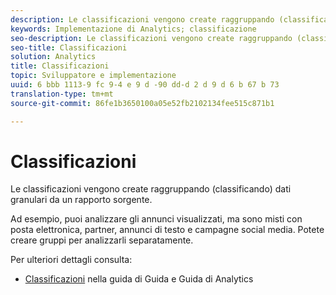 ```yaml
---
description: Le classificazioni vengono create raggruppando (classificando) dati granulari da un rapporto sorgente.
keywords: Implementazione di Analytics; classificazione
seo-description: Le classificazioni vengono create raggruppando (classificando) dati granulari da un rapporto sorgente.
seo-title: Classificazioni
solution: Analytics
title: Classificazioni
topic: Sviluppatore e implementazione
uuid: 6 bbb 1113-9 fc 9-4 e 9 d -90 dd-d 2 d 9 d 6 b 67 b 73
translation-type: tm+mt
source-git-commit: 86fe1b3650100a05e52fb2102134fee515c871b1

---
```



# Classificazioni

Le classificazioni vengono create raggruppando (classificando) dati granulari da un rapporto sorgente.

Ad esempio, puoi analizzare gli annunci visualizzati, ma sono misti con posta elettronica, partner, annunci di testo e campagne social media. Potete creare gruppi per analizzarli separatamente.

Per ulteriori dettagli consulta:

* [Classificazioni](https://marketing.adobe.com/resources/help/en_US/reference/classifications.html) nella guida di Guida e Guida di Analytics

